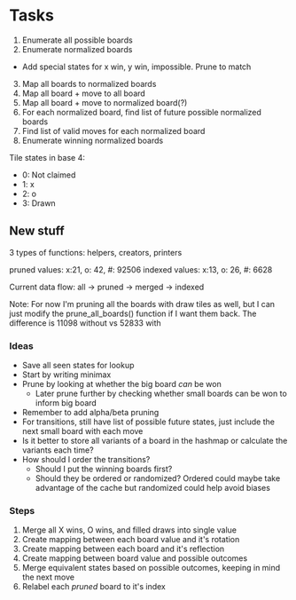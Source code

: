 # Tasks

1. Enumerate all possible boards
2. Enumerate normalized boards
 - Add special states for x win, y win, impossible. Prune to match
3. Map all boards to normalized boards
4. Map all board + move to all board
5. Map all board + move to normalized board(?)
6. For each normalized board, find list of future possible normalized boards
7. Find list of valid moves for each normalized board
8. Enumerate winning normalized boards

Tile states in base 4:
 - 0: Not claimed
 - 1: x
 - 2: o
 - 3: Drawn

 ## New stuff

3 types of functions: helpers, creators, printers

pruned values: x:21, o: 42, #: 92506
indexed values: x:13, o: 26, #: 6628

Current data flow: all -> pruned -> merged -> indexed

Note: For now I'm pruning all the boards with draw tiles as well, but I can
just modify the prune_all_boards() function if I want them back.
The difference is 11098 without vs 52833 with

### Ideas

- Save all seen states for lookup
- Start by writing minimax
- Prune by looking at whether the big board _can_ be won
  - Later prune further by checking whether small boards can be won to inform big board
- Remember to add alpha/beta pruning
- For transitions, still have list of possible future states, just include the next small board with each move
- Is it better to store all variants of a board in the hashmap or calculate the variants each time?
- How should I order the transitions?
  - Should I put the winning boards first?
  - Should they be ordered or randomized? Ordered could maybe take advantage of the cache but randomized could help avoid biases

### Steps

1. Merge all X wins, O wins, and filled draws into single value
1. Create mapping between each board value and it's rotation
2. Create mapping between each board and it's reflection
4. Create mapping between board value and possible outcomes
5. Merge equivalent states based on possible outcomes, keeping in mind the next move
5. Relabel each _pruned_ board to it's index
